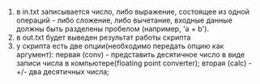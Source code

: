 1) в in.txt записывается число, либо выражение, состоящее из одной операций - либо сложение, либо вычетание,
входные данные должны быть разделены пробелом (например, 'a + b').
2) в out.txt будет выведен результат работы скрипта
3) у скрипта есть две опции(необходимо передать опцию как аргумент): 
первая (conv) - представить десятичное число в виде записи числа в компьютере(floating point converter);
вторая (calc) - +/- два десятичных числа;
